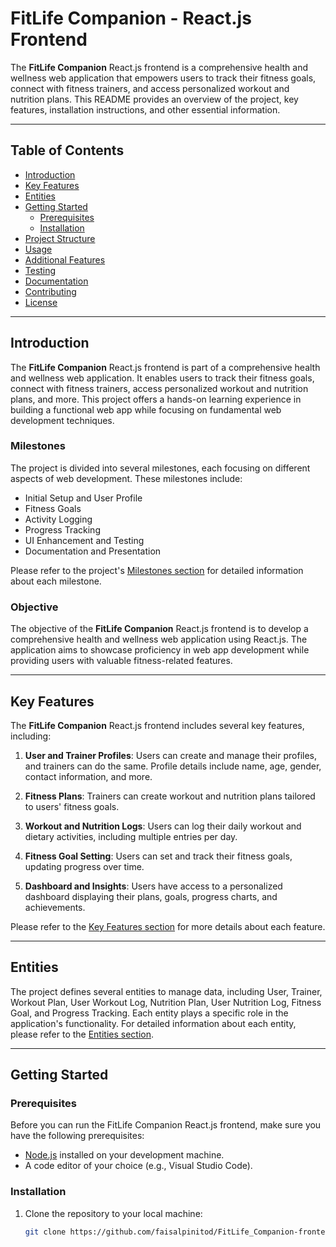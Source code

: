 # FitLife Companion - React.js Frontend

The **FitLife Companion** React.js frontend is a comprehensive health and wellness web application that empowers users to track their fitness goals, connect with fitness trainers, and access personalized workout and nutrition plans. This README provides an overview of the project, key features, installation instructions, and other essential information.

---

## Table of Contents

- [Introduction](#introduction)
- [Key Features](#key-features)
- [Entities](#entities)
- [Getting Started](#getting-started)
  - [Prerequisites](#prerequisites)
  - [Installation](#installation)
- [Project Structure](#project-structure)
- [Usage](#usage)
- [Additional Features](#additional-features)
- [Testing](#testing)
- [Documentation](#documentation)
- [Contributing](#contributing)
- [License](#license)

---

## Introduction

The **FitLife Companion** React.js frontend is part of a comprehensive health and wellness web application. It enables users to track their fitness goals, connect with fitness trainers, access personalized workout and nutrition plans, and more. This project offers a hands-on learning experience in building a functional web app while focusing on fundamental web development techniques.

### Milestones

The project is divided into several milestones, each focusing on different aspects of web development. These milestones include:

- Initial Setup and User Profile
- Fitness Goals
- Activity Logging
- Progress Tracking
- UI Enhancement and Testing
- Documentation and Presentation

Please refer to the project's [Milestones section](#milestones) for detailed information about each milestone.

### Objective

The objective of the **FitLife Companion** React.js frontend is to develop a comprehensive health and wellness web application using React.js. The application aims to showcase proficiency in web app development while providing users with valuable fitness-related features.

---

## Key Features

The **FitLife Companion** React.js frontend includes several key features, including:

1. **User and Trainer Profiles**: Users can create and manage their profiles, and trainers can do the same. Profile details include name, age, gender, contact information, and more.

2. **Fitness Plans**: Trainers can create workout and nutrition plans tailored to users' fitness goals.

3. **Workout and Nutrition Logs**: Users can log their daily workout and dietary activities, including multiple entries per day.

4. **Fitness Goal Setting**: Users can set and track their fitness goals, updating progress over time.

5. **Dashboard and Insights**: Users have access to a personalized dashboard displaying their plans, goals, progress charts, and achievements.

Please refer to the [Key Features section](#key-features-to-develop) for more details about each feature.

---

## Entities

The project defines several entities to manage data, including User, Trainer, Workout Plan, User Workout Log, Nutrition Plan, User Nutrition Log, Fitness Goal, and Progress Tracking. Each entity plays a specific role in the application's functionality. For detailed information about each entity, please refer to the [Entities section](#entities).

---

## Getting Started

### Prerequisites

Before you can run the FitLife Companion React.js frontend, make sure you have the following prerequisites:

- [Node.js](https://nodejs.org/) installed on your development machine.
- A code editor of your choice (e.g., Visual Studio Code).

### Installation

1. Clone the repository to your local machine:

   ```bash
   git clone https://github.com/faisalpinitod/FitLife_Companion-frontend.git
